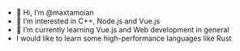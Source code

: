 - 👋 Hi, I’m @maxtamoian
- 👀 I’m interested in C++, Node.js and Vue.js
- 🌱 I’m currently learning Vue.js and Web development in general
- I would like to learn some high-performance languages like Rust
